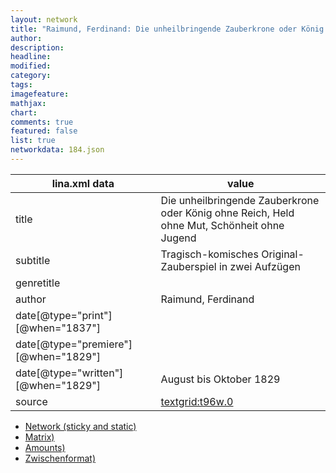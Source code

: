 ```yaml
---
layout: network
title: "Raimund, Ferdinand: Die unheilbringende Zauberkrone oder König ohne Reich, Held ohne Mut, Schönheit ohne Jugend (1829)"
author:
description:
headline:
modified:
category:
tags:
imagefeature: 
mathjax: 
chart: 
comments: true
featured: false
list: true
networkdata: 184.json
---
```

lina.xml data  | value
------------- | -------------
title|Die unheilbringende Zauberkrone oder König ohne Reich, Held ohne Mut, Schönheit ohne Jugend
subtitle|Tragisch-komisches Original-Zauberspiel in zwei Aufzügen
genretitle|
author|Raimund, Ferdinand
date[@type="print"][@when="1837"]|
date[@type="premiere"][@when="1829"]|
date[@type="written"][@when="1829"]| August bis Oktober 1829
source|[textgrid:t96w.0](https://textgridlab.org/1.0/tgcrud-public/rest/textgrid:t96w.0/data)



* [Network (sticky and static)](/linas/network184)
* [Matrix)](/linas/matrix184)
* [Amounts)](/linas/amount184)
* [Zwischenformat)](/linas/lina184 )
